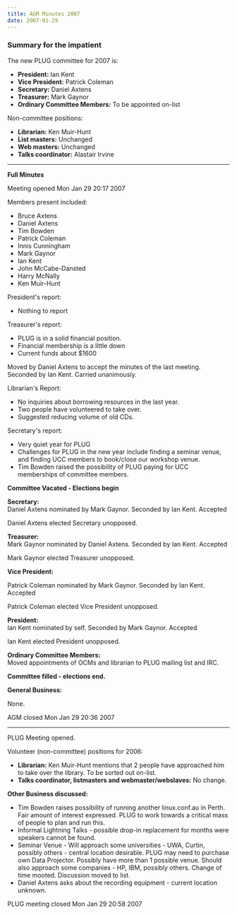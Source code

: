 ```yaml
---
title: AGM Minutes 2007
date: 2007-01-29
---
```


<!--more-->
<h3>Summary for the impatient</h3>

<p>The new PLUG committee for 2007 is:
<ul>
<li><b>President:</b> Ian Kent
<li><b>Vice President:</b> Patrick Coleman
<li><b>Secretary:</b> Daniel Axtens
<li><b>Treasurer:</b> Mark Gaynor
<li><b>Ordinary Committee Members:</b> To be appointed on-list
</ul>

<p>Non-committee positions:
<ul>
<li><b>Librarian:</b> Ken Muir-Hunt
<li><b>List masters:</b> Unchanged
<li><b>Web masters:</b> Unchanged
<li><b>Talks coordinator:</b> Alastair Irvine
</ul>
<!--break-->
<hr>

<b>Full Minutes</b><br>
<p>Meeting opened Mon Jan 29 20:17 2007
<p>Members present included:
<ul>
<li>Bruce Axtens
<li>Daniel Axtens
<li>Tim Bowden
<li>Patrick Coleman
<li>Innis Cunningham
<li>Mark Gaynor
<li>Ian Kent
<li>John McCabe-Dansted
<li>Harry McNally
<li>Ken Muir-Hunt
</ul>
<p>President's report:

<ul>
<li>Nothing to report
</ul>
<p>Treasurer's report:
<ul>
<li>PLUG is in a solid financial position.
<li>Financial membership is a little down
<li>Current funds about $1600
</ul>
<p>Moved by Daniel Axtens to accept the minutes of the last meeting.
Seconded by Ian Kent. Carried unanimously.
<p>Librarian's Report:
<ul>
<li>No inquiries about borrowing resources in the last year.
<li>Two people have volunteered to take over.
<li>Suggested reducing volume of old CDs.
</ul>
<p>Secretary's report:

<ul>
<li>Very quiet year for PLUG
<li>Challenges for PLUG in the new year include finding a seminar venue, and finding UCC members to book/close our workshop venue.
<li>Tim Bowden raised the possibility of PLUG paying for UCC memberships of committee members.
</ul>
<p><b>Committee Vacated - Elections begin</b>
<p><b>Secretary:</b><br>
Daniel Axtens nominated by Mark Gaynor. Seconded by Ian Kent. Accepted
<p>Daniel Axtens elected Secretary unopposed.
<p><b>Treasurer:</b><br>
Mark Gaynor nominated by Daniel Axtens. Seconded by Ian Kent. Accepted
<p>Mark Gaynor elected Treasurer unopposed.
<p><b>Vice President:</b><br>

Patrick Coleman nominated by Mark Gaynor. Seconded by Ian Kent. Accepted
<p>Patrick Coleman elected Vice President unopposed.
<p><b>President:</b><br>
Ian Kent nominated by self. Seconded by Mark Gaynor. Accepted<br>
<p>Ian Kent elected President unopposed.
<p><b>Ordinary Committee Members:</b><br>
Moved appointments of OCMs and librarian to PLUG mailing list and IRC.
<p><b>Committee filled - elections end.</b>
<p><b>General Business:</b>
<p>  None.
<p>AGM closed Mon Jan 29 20:36 2007

<hr>
<p>PLUG Meeting opened.
<p>Volunteer (non-committee) positions for 2006:
<ul>
<li><b>Librarian:</b> Ken Muir-Hunt mentions that 2 people have approached him to take over the library. To be sorted out on-list.
<li><b>Talks coordinator, listmasters and webmaster/webslaves:</b> No change.
</ul>
<p><b>Other Business discussed:</b>
<ul>
<li>Tim Bowden raises possibility of running another linux.conf.au in
Perth. Fair amount of interest expressed. PLUG to work towards a
critical mass of people to plan and run this.
<li>Informal Lightning Talks - possible drop-in replacement
for months were speakers cannot be found.
<li>Seminar Venue - Will approach some universities - UWA, Curtin,
possibly others - central location desirable. PLUG may need to purchase
own Data Projector. Possibly have more than 1 possible venue. Should
also approach some companies - HP, IBM, possibly others. Change of time
mooted. Discussion moved to list.

<li>Daniel Axtens asks about the recording equipment - current location
unknown.
</ul>
<p>
PLUG meeting closed Mon Jan 29 20:58 2007 </p>
